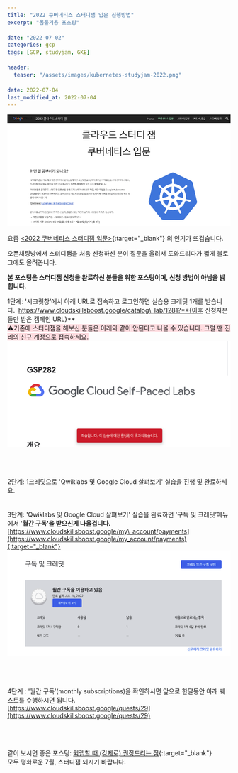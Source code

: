 ```yaml
---
title: "2022 쿠버네티스 스터디잼 입문 진행방법"
excerpt: "몸풀기용 포스팅"

date: "2022-07-02"
categories: gcp
tags: [GCP, studyjam, GKE]

header:
  teaser: "/assets/images/kubernetes-studyjam-2022.png"

date: 2022-07-04
last_modified_at: 2022-07-04
---
```



![2022 쿠버네티스 스터디잼 입문](/assets/images/kubernetes-studyjam-2022.png)

요즘 [<2022 쿠버네티스 스터디잼 입문>](https://sites.google.com/view/studyjam-kr/%EC%BF%A0%EB%B2%84%EB%84%A4%ED%8B%B0%EC%8A%A4-%EC%9E%85%EB%AC%B8){:target="_blank"} 의 인기가 뜨겁습니다.

오픈채팅방에서 스터디잼을 처음 신청하신 분이 질문을 올려서 도와드리다가 짧게 블로그에도 올려봅니다. 

**본 포스팅은 스터디잼 신청을 완료하신 분들을 위한 포스팅이며, 신청 방법이 아님을 밝힙니다.**



1단계: '시크릿창’에서 아래 URL로 접속하고 로그인하면 실습용 크레딧 1개를 받습니다. 
https://www.cloudskillsboost.google/catalog\_lab/1281?**{이후 신청자분들만 받은 캠페인 URL}**<br>
<span style='background-color: #ffdce0'>
⚠️기존에 스터디잼을 해보신 분들은 아래와 같이 안된다고 나올 수 있습니다. 그럴 땐 진리의 신규 계정으로 접속하세요.</span>   
!["할당량 초과라고 경고창 뜨는 퀵랩 화면"](/assets/images/gcp-studyjam-history.png)


<br><br><br>
2단계: 1크레딧으로 'Qwiklabs 및 Google Cloud 살펴보기' 실습을 진행 및 완료하세요.
<br><br><br>
3단계: 'Qwiklabs 및 Google Cloud 살펴보기' 실습을 완료하면 '구독 및 크레딧’메뉴에서 '**월간 구독’을 받으신게 나올겁니다.**
[https://www.cloudskillsboost.google/my\_account/payments](https://www.cloudskillsboost.google/my_account/payments){:target="_blank"}
![](/assets/images/gcp-studyjam-monthly-subscriptions.png)

<br><br><br>
4단계 : '월간 구독’(monthly subscriptions)을 확인하시면 앞으로 한달동안 아래 퀘스트를 수행하시면 됩니다.<br>
[https://www.cloudskillsboost.google/quests/29](https://www.cloudskillsboost.google/quests/29)

<br><br><br>
같이 보시면 좋은 포스팅: [퀵랩할 때 (강제로) 권장드리는 점](https://lifeoncloud.kr/gcp/gcp-docs/incognito/){:target="_blank"}
<br>
모두 평화로운 7월, 스터디잼 되시기 바랍니다.

